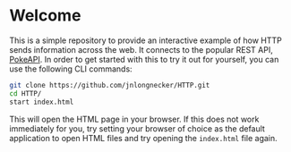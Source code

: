# Welcome

This is a simple repository to provide an interactive example of how HTTP sends information across the web. It connects to the popular REST API, <a href="https://pokeapi.co/">PokeAPI<a>. In order to get started with this to try it out for yourself, you can use the following CLI commands:

```bash
git clone https://github.com/jnlongnecker/HTTP.git
cd HTTP/
start index.html
```

This will open the HTML page in your browser. If this does not work immediately for you, try setting your browser of choice as the default application to open HTML files and try opening the `index.html` file again.
